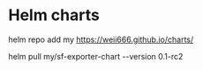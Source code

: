 # Helm charts

helm repo add my https://weii666.github.io/charts/

helm pull my/sf-exporter-chart --version 0.1-rc2
